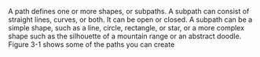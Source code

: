 
A path defines one or more shapes, or subpaths. A subpath can consist of straight lines, curves, or both. It can be open or closed. A subpath can be a simple shape, such as a line, circle, rectangle, or star, or a more complex shape such as the silhouette of a mountain range or an abstract doodle. Figure 3-1 shows some of the paths you can create